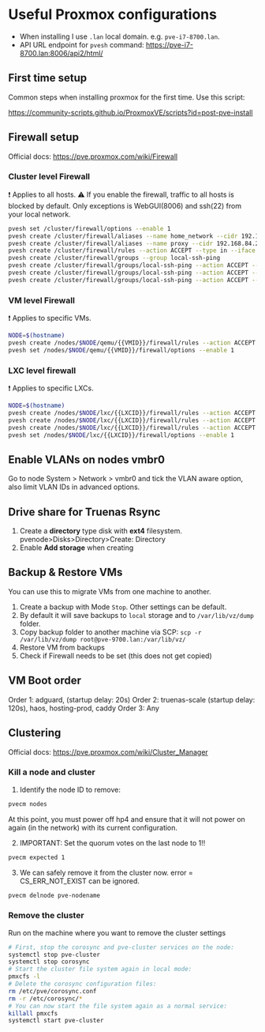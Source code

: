 # Useful Proxmox configurations

- When installing I use `.lan` local domain. e.g. `pve-i7-8700.lan`.
- API URL endpoint for `pvesh` command: https://pve-i7-8700.lan:8006/api2/html/

## First time setup

Common steps when installing proxmox for the first time. Use this script:

https://community-scripts.github.io/ProxmoxVE/scripts?id=post-pve-install


## Firewall setup

Official docs: https://pve.proxmox.com/wiki/Firewall

### Cluster level Firewall

❗  Applies to all hosts.
⚠️  If you enable the firewall, traffic to all hosts is blocked by default. Only exceptions is WebGUI(8006) and ssh(22) from your local network.

```bash
pvesh set /cluster/firewall/options --enable 1
pvesh create /cluster/firewall/aliases --name home_network --cidr 192.168.84.0/24
pvesh create /cluster/firewall/aliases --name proxy --cidr 192.168.84.254
pvesh create /cluster/firewall/rules --action ACCEPT --type in --iface vmbr0 --source dc/home_network --macro Ping --enable 1
pvesh create /cluster/firewall/groups --group local-ssh-ping
pvesh create /cluster/firewall/groups/local-ssh-ping --action ACCEPT --type in --source dc/home_network --proto tcp --enable 1
pvesh create /cluster/firewall/groups/local-ssh-ping --action ACCEPT --type in --source dc/home_network --macro Ping --enable 1
pvesh create /cluster/firewall/groups/local-ssh-ping --action ACCEPT --type in --source dc/home_network --macro SSH --enable 1
```

### VM level Firewall

❗  Applies to specific VMs.

```bash
NODE=$(hostname)
pvesh create /nodes/$NODE/qemu/{{VMID}}/firewall/rules --action ACCEPT --type in --iface net0 --proto tcp --dport 7474,3131 --source dc/proxy --enable 1
pvesh set /nodes/$NODE/qemu/{{VMID}}/firewall/options --enable 1
```

### LXC level firewall

❗  Applies to specific LXCs.

```bash
NODE=$(hostname)
pvesh create /nodes/$NODE/lxc/{{LXCID}}/firewall/rules --action ACCEPT --type in --iface net0 --proto tcp --source dc/home_network --enable 1 # Enable access on local network
pvesh create /nodes/$NODE/lxc/{{LXCID}}/firewall/rules --action ACCEPT --type in --iface net0 --source dc/home_network --macro SSH --enable 1 # Enable SSH
pvesh create /nodes/$NODE/lxc/{{LXCID}}/firewall/rules --action ACCEPT --type in --iface net0 --source dc/home_network --macro Ping --enable 1 # # Enable Ping on local network
pvesh set /nodes/$NODE/lxc/{{LXCID}}/firewall/options --enable 1
```

## Enable VLANs on nodes vmbr0

Go to node System > Network > vmbr0 and tick the VLAN aware option, also limit VLAN IDs in advanced options.

## Drive share for Truenas Rsync

1. Create a **directory** type disk with **ext4** filesystem. pvenode>Disks>Directory>Create: Directory
2. Enable **Add storage** when creating

## Backup & Restore VMs

You can use this to migrate VMs from one machine to another.

1. Create a backup with Mode `Stop`. Other settings can be default.
2. By default it will save backups to `local` storage and to `/var/lib/vz/dump` folder.
3. Copy backup folder to another machine via SCP: `scp -r /var/lib/vz/dump root@pve-9700.lan:/var/lib/vz/`
4. Restore VM from backups
5. Check if Firewall needs to be set (this does not get copied)

## VM Boot order

Order 1: adguard, (startup delay: 20s)
Order 2: truenas-scale (startup delay: 120s), haos, hosting-prod, caddy
Order 3: Any



## Clustering

Official docs: https://pve.proxmox.com/wiki/Cluster_Manager

### Kill a node and cluster

1. Identify the node ID to remove:

```bash
pvecm nodes
```
At this point, you must power off hp4 and ensure that it will not power on again (in the network) with its current configuration.

2. IMPORTANT: Set the quorum votes on the last node to 1!! 

```bash
pvecm expected 1
```


3. We can safely remove it from the cluster now. error = CS_ERR_NOT_EXIST can be ignored.

```bash
pvecm delnode pve-nodename
```

### Remove the cluster

Run on the machine where you want to remove the cluster settings

```bash
# First, stop the corosync and pve-cluster services on the node:
systemctl stop pve-cluster
systemctl stop corosync
# Start the cluster file system again in local mode:
pmxcfs -l
# Delete the corosync configuration files:
rm /etc/pve/corosync.conf
rm -r /etc/corosync/*
# You can now start the file system again as a normal service:
killall pmxcfs
systemctl start pve-cluster
```
